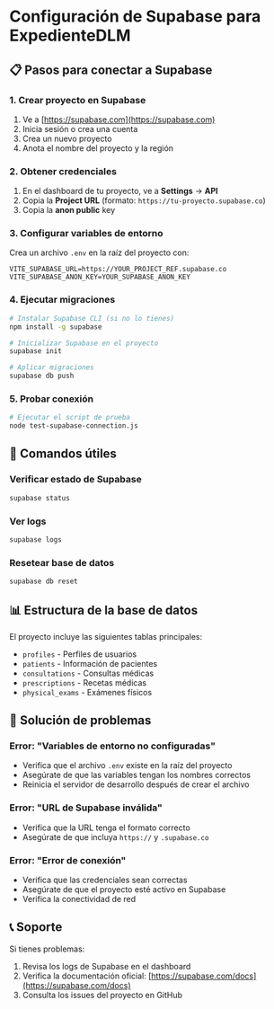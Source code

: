 # Configuración de Supabase para ExpedienteDLM

## 📋 Pasos para conectar a Supabase

### 1. Crear proyecto en Supabase

1. Ve a [https://supabase.com](https://supabase.com)
2. Inicia sesión o crea una cuenta
3. Crea un nuevo proyecto
4. Anota el nombre del proyecto y la región

### 2. Obtener credenciales

1. En el dashboard de tu proyecto, ve a **Settings** → **API**
2. Copia la **Project URL** (formato: `https://tu-proyecto.supabase.co`)
3. Copia la **anon public** key

### 3. Configurar variables de entorno

Crea un archivo `.env` en la raíz del proyecto con:

```env
VITE_SUPABASE_URL=https://YOUR_PROJECT_REF.supabase.co
VITE_SUPABASE_ANON_KEY=YOUR_SUPABASE_ANON_KEY
```

### 4. Ejecutar migraciones

```bash
# Instalar Supabase CLI (si no lo tienes)
npm install -g supabase

# Inicializar Supabase en el proyecto
supabase init

# Aplicar migraciones
supabase db push
```

### 5. Probar conexión

```bash
# Ejecutar el script de prueba
node test-supabase-connection.js
```

## 🔧 Comandos útiles

### Verificar estado de Supabase

```bash
supabase status
```

### Ver logs

```bash
supabase logs
```

### Resetear base de datos

```bash
supabase db reset
```

## 📊 Estructura de la base de datos

El proyecto incluye las siguientes tablas principales:

- `profiles` - Perfiles de usuarios
- `patients` - Información de pacientes
- `consultations` - Consultas médicas
- `prescriptions` - Recetas médicas
- `physical_exams` - Exámenes físicos

## 🚨 Solución de problemas

### Error: "Variables de entorno no configuradas"

- Verifica que el archivo `.env` existe en la raíz del proyecto
- Asegúrate de que las variables tengan los nombres correctos
- Reinicia el servidor de desarrollo después de crear el archivo

### Error: "URL de Supabase inválida"

- Verifica que la URL tenga el formato correcto
- Asegúrate de que incluya `https://` y `.supabase.co`

### Error: "Error de conexión"

- Verifica que las credenciales sean correctas
- Asegúrate de que el proyecto esté activo en Supabase
- Verifica la conectividad de red

## 📞 Soporte

Si tienes problemas:

1. Revisa los logs de Supabase en el dashboard
2. Verifica la documentación oficial:
   [https://supabase.com/docs](https://supabase.com/docs)
3. Consulta los issues del proyecto en GitHub
